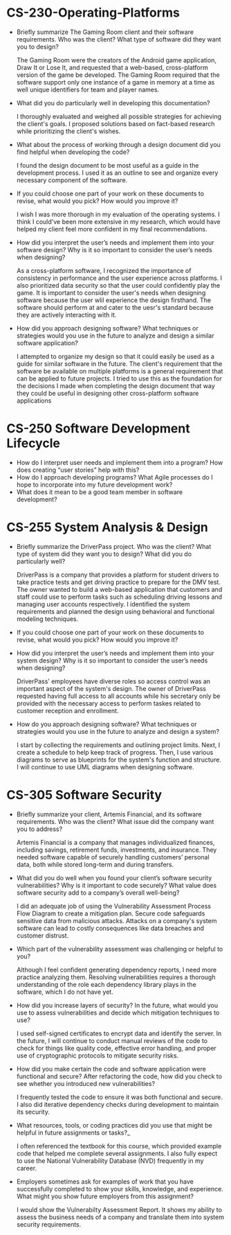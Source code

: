 # CS-230-Operating-Platforms
- Briefly summarize The Gaming Room client and their software requirements. Who was the client? What type of software did they want you to design?

  The Gaming Room were the creators of the Android game application, Draw It or Lose It, and requested that a web-based, 
  cross-platform version of the game be developed. The Gaming Room required that the software support only one instance of a    game in memory at a time as well unique identifiers for team and player names.
  
- What did you do particularly well in developing this documentation?

  I thoroughly evaluated and weighed all possible strategies for achieving the client's goals. I proposed
  solutions based on fact-based research while prioritizing the client's wishes.
  
- What about the process of working through a design document did you find helpful when developing the code?

  I found the design document to be most useful as a guide in the development process. I used it as an outline to see and    organize every necessary component of the software.
  
- If you could choose one part of your work on these documents to revise, what would you pick? How would you improve it?

  I wish I was more thorough in my evaluation of the operating systems. I think I could've been more extensive in my         research, which would have helped my client feel more confident in my final recommendations.

- How did you interpret the user’s needs and implement them into your software design? Why is it so important to consider the user’s needs when designing?

  As a cross-platform software, I recognized the importance of consistency in performance and the user experience across     platforms. I also prioritized data security so that the user could confidently play the game. It is important to           consider the user's needs when designing software because the user wlil experience the design firsthand. The software      should perform at and cater to the uesr's standard because they are actively interacting with it.
  
- How did you approach designing software? What techniques or strategies would you use in the future to analyze and design a similar software application?

  I attempted to organize my design so that it could easily be used as a guide for similar software in the future. The       client's requirement that the software be available on multiple platforms is a general requirement that can be applied to future projects. I tried to use this as the foundation for the decisions I made when completing the design document that way they could be useful in designing other cross-platform software applications

# CS-250 Software Development Lifecycle
- How do I interpret user needs and implement them into a program? How does creating “user stories” help with this?
- How do I approach developing programs? What Agile processes do I hope to incorporate into my future development work?
- What does it mean to be a good team member in software development?

# CS-255 System Analysis & Design
- Briefly summarize the DriverPass project. Who was the client? What type of system did they want you to design? What did you do particularly well?

  DriverPass is a company that provides a platform for student drivers to take practice tests and get driving practice to prepare for the DMV test. The owner wanted to build a web-based application that customers and staff could use to perform tasks such as scheduling driving lessons and managing user accounts respectively. I identified the system requirements and planned the design using behavioral and functional modeling techniques. 
  
- If you could choose one part of your work on these documents to revise, what would you pick? How would you improve it?

- How did you interpret the user’s needs and implement them into your system design? Why is it so important to consider the user’s needs when designing?

  DriverPass' employees have diverse roles so access control was an important aspect of the system's design. The owner of DriverPass requested having full access to all accounts while his secretary only be provided with the necessary access to perform taskes related to customer reception and enrollment. 
  
- How do you approach designing software? What techniques or strategies would you use in the future to analyze and design a system?

  I start by collecting the requirements and outlining project limits. Next, I create a schedule to help keep track of progress. Then, I use various diagrams to serve as blueprints for the system's function and structure. I will continue to use UML diagrams when designing software.
  
# CS-305 Software Security
- Briefly summarize your client, Artemis Financial, and its software requirements. Who was the client? What issue did the company want you to address?

  Artemis Financial is a company that manages individualized finances, including savings, retirement funds, investments, and insurance. They needed software capable of         securely handling customers’ personal data, both while stored long-term and during transfers.

- What did you do well when you found your client’s software security vulnerabilities? Why is it important to code securely? What value does software security add to a company’s overall well-being?
  
  I did an adequate job of using the Vulnerability Assessment Process Flow Diagram to create a mitigation plan. Secure code safeguards sensitive data from malicious attacks.   Attacks on a company's system software can lead to costly consequences like data breaches and customer distrust.
  
- Which part of the vulnerability assessment was challenging or helpful to you?
  
  Although I feel confident generating dependency reports, I need more practice analyzing them. Resolving vulnerabilities requires a thorough understanding of the role each    dependency library plays in the software, which I do not have yet.

- How did you increase layers of security? In the future, what would you use to assess vulnerabilities and decide which mitigation techniques to use?

  I used self-signed certificates to encrypt data and identify the server. In the future, I will continue to conduct manual reviews of the code to check for things like       quality code, effective error handling, and proper use of cryptographic protocols to mitigate security risks. 
  
- How did you make certain the code and software application were functional and secure? After refactoring the code, how did you check to see whether you introduced new vulnerabilities?

  I frequently tested the code to ensure it was both functional and secure. I also did iterative dependency checks during development to maintain its security.

- What resources, tools, or coding practices did you use that might be helpful in future assignments or tasks?_

  I often referenced the textbook for this course, which provided example code that helped me complete several assignments. I also fully expect to use the National             Vulnerability Database (NVD) frequently in my career.
  
- Employers sometimes ask for examples of work that you have successfully completed to show your skills, knowledge, and experience. What might you show future employers from this assignment?

  I would show the Vulnerabilty Assessment Report. It shows my ability to assess the business needs of a company and translate them into system security requirements. 

